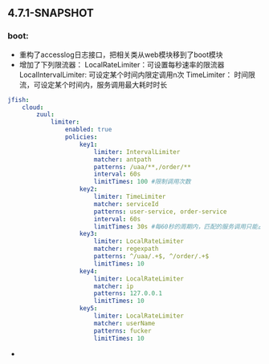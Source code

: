 


## 4.7.1-SNAPSHOT

### boot:
- 重构了accesslog日志接口，把相关类从web模块移到了boot模块
- 增加了下列限流器：
	LocalRateLimiter：可设置每秒速率的限流器
	LocalIntervalLimiter: 可设定某个时间内限定调用n次
	TimeLimiter： 时间限流，可设定某个时间内，服务调用最大耗时时长
```yaml
jfish: 
	cloud: 
		zuul: 
			limiter: 
				enabled: true
				policies: 
					key1:
						limiter: IntervalLimiter
						matcher: antpath
						patterns: /uaa/**,/order/**
						interval: 60s
						limitTimes: 100 #限制调用次数
					key2: 
						limiter: TimeLimiter
						matcher: serviceId
						patterns: user-service, order-service
						interval: 60s
						limitTimes: 30s #每60秒的周期内，匹配的服务调用只能占用30秒，超出就会被限流
					key3: 
						limiter: LocalRateLimiter
						matcher: regexpath
						patterns: ^/uaa/.+$, ^/order/.+$
						limitTimes: 10
					key4: 
						limiter: LocalRateLimiter
						matcher: ip
						patterns: 127.0.0.1
						limitTimes: 10
					key5: 
						limiter: LocalRateLimiter
						matcher: userName
						patterns: fucker
						limitTimes: 10
```
- 

